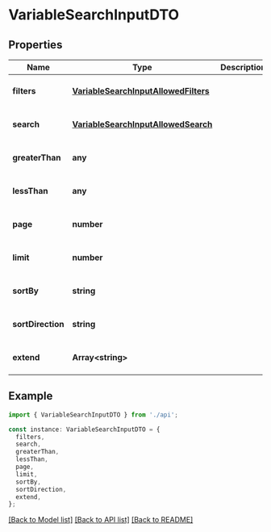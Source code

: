 # VariableSearchInputDTO

## Properties

| Name              | Type                                                                          | Description | Notes                             |
| ----------------- | ----------------------------------------------------------------------------- | ----------- | --------------------------------- |
| **filters**       | [**VariableSearchInputAllowedFilters**](VariableSearchInputAllowedFilters.md) |             | [optional] [default to undefined] |
| **search**        | [**VariableSearchInputAllowedSearch**](VariableSearchInputAllowedSearch.md)   |             | [optional] [default to undefined] |
| **greaterThan**   | **any**                                                                       |             | [optional] [default to undefined] |
| **lessThan**      | **any**                                                                       |             | [optional] [default to undefined] |
| **page**          | **number**                                                                    |             | [optional] [default to undefined] |
| **limit**         | **number**                                                                    |             | [optional] [default to undefined] |
| **sortBy**        | **string**                                                                    |             | [optional] [default to undefined] |
| **sortDirection** | **string**                                                                    |             | [optional] [default to undefined] |
| **extend**        | **Array&lt;string&gt;**                                                       |             | [optional] [default to undefined] |

## Example

```typescript
import { VariableSearchInputDTO } from './api';

const instance: VariableSearchInputDTO = {
  filters,
  search,
  greaterThan,
  lessThan,
  page,
  limit,
  sortBy,
  sortDirection,
  extend,
};
```

[[Back to Model list]](../README.md#documentation-for-models) [[Back to API list]](../README.md#documentation-for-api-endpoints) [[Back to README]](../README.md)
